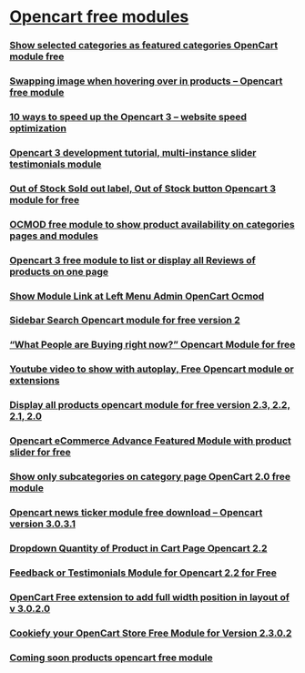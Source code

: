# [Opencart free modules](https://webocreation.com/blog/opencart/opencart-extensions-free-download/)

### [Show selected categories as featured categories OpenCart module free](https://webocreation.com/blog/opencart-show-selected-categories-as-featured-module-free/)
### [Swapping image when hovering over in products – Opencart free module](https://webocreation.com/blog/swapping-image-when-hovering-over-in-products-opencart-free-module/)
### [10 ways to speed up the Opencart 3 – website speed optimization](https://webocreation.com/blog/10-ways-to-speed-up-the-opencart-3-website-speed-optimization/)
### [Opencart 3 development tutorial, multi-instance slider testimonials module](https://webocreation.com/blog/opencart-3-module-development-tutorial-multi-instance-slider-testimonials/)
### [Out of Stock Sold out label, Out of Stock button Opencart 3 module for free](https://webocreation.com/blog/out-of-stock-label-and-button-module-in-opencart-3-for-free/)
### [OCMOD free module to show product availability on categories pages and modules](https://webocreation.com/blog/ocmod-module-to-show-product-availability-on-products-of-modules-page/)
### [Opencart 3 free module to list or display all Reviews of products on one page](https://webocreation.com/blog/opencart-3-free-module-to-list-reviews-on-a-page/)
### [Show Module Link at Left Menu Admin OpenCart Ocmod](https://webocreation.com/blog/show-module-link-left-menu-admin-opencart-ocmod/)
### [Sidebar Search Opencart module for free version 2](https://webocreation.com/blog/side-bar-search-opencart-module-for-free-version-2/)
### [“What People are Buying right now?” Opencart Module for free](https://webocreation.com/blog/people-buying-opencart-module-free/)
### [Youtube video to show with autoplay, Free Opencart module or extensions](https://webocreation.com/blog/youtube-video-to-show-with-autoplay-free-opencart-module-or-extensions/)
### [Display all products opencart module for free version 2.3, 2.2, 2.1, 2.0](https://webocreation.com/blog/show-all-products-opencart-module/)
### [Opencart eCommerce Advance Featured Module with product slider for free](https://webocreation.com/blog/opencart-ecommerce-advance-featured-module-product-slider-free/)
### [Show only subcategories on category page OpenCart 2.0 free module](https://webocreation.com/blog/show-only-subcategories-on-category-page-opencart-2-0-free-module/)
### [Opencart news ticker module free download – Opencart version 3.0.3.1](https://webocreation.com/blog/opencart-news-ticker-module-free-download-opencart-version-3-0-3-1/)
### [Dropdown Quantity of Product in Cart Page Opencart 2.2](https://webocreation.com/blog/dropdown-quantity-product-cart-page-opencart-2-2/)
### [Feedback or Testimonials Module for Opencart 2.2 for Free](https://webocreation.com/blog/feedback-module-for-opencart-for-free-ecommerce-solution/)
### [OpenCart Free extension to add full width position in layout of v 3.0.2.0](https://webocreation.com/blog/opencart-free-extension-to-add-full-width-position-in-layout/)
### [Cookiefy your OpenCart Store Free Module for Version 2.3.0.2](https://webocreation.com/blog/cookiefy-opencart-store-free-module-version-2-3-0-2/)
### [Coming soon products opencart free module](https://webocreation.com/blog/coming-soon-products-module/)




